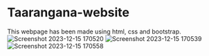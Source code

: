 # Taarangana-website
This webpage has been made using html, css and bootstrap.
![Screenshot 2023-12-15 170520](https://github.com/advitiya993/Taarangana-website/assets/136912326/c38137d1-8340-480b-a9fb-d129e710b239)
![Screenshot 2023-12-15 170539](https://github.com/advitiya993/Taarangana-website/assets/136912326/2fc1d968-ecc6-4321-be41-9065bd97d882)
![Screenshot 2023-12-15 170558](https://github.com/advitiya993/Taarangana-website/assets/136912326/c95bd3ee-4af0-48e6-9c98-fdaa8231a1e1)
